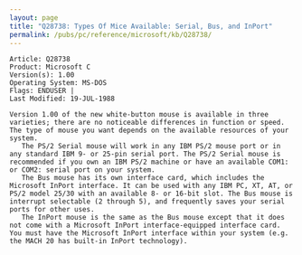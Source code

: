 ```yaml
---
layout: page
title: "Q28738: Types Of Mice Available: Serial, Bus, and InPort"
permalink: /pubs/pc/reference/microsoft/kb/Q28738/
---
```


	Article: Q28738
	Product: Microsoft C
	Version(s): 1.00
	Operating System: MS-DOS
	Flags: ENDUSER |
	Last Modified: 19-JUL-1988
	
	Version 1.00 of the new white-button mouse is available in three
	varieties; there are no noticeable differences in function or speed.
	The type of mouse you want depends on the available resources of your
	system.
	   The PS/2 Serial mouse will work in any IBM PS/2 mouse port or in
	any standard IBM 9- or 25-pin serial port. The PS/2 Serial mouse is
	recommended if you own an IBM PS/2 machine or have an available COM1:
	or COM2: serial port on your system.
	   The Bus mouse has its own interface card, which includes the
	Microsoft InPort interface. It can be used with any IBM PC, XT, AT, or
	PS/2 model 25/30 with an available 8- or 16-bit slot. The Bus mouse is
	interrupt selectable (2 through 5), and frequently saves your serial
	ports for other uses.
	   The InPort mouse is the same as the Bus mouse except that it does
	not come with a Microsoft InPort interface-equipped interface card.
	You must have the Microsoft InPort interface within your system (e.g.
	the MACH 20 has built-in InPort technology).

